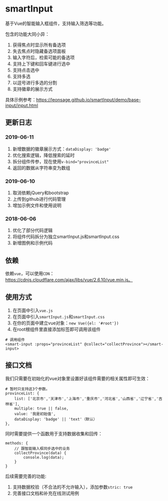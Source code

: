 # smartInput
基于Vue的智能输入框组件，支持输入筛选等功能。
    
包含的功能大同小异：

 1. 获得焦点时显示所有备选项
 2. 失去焦点时隐藏备选项面板
 3. 输入字符后，检索可能的备选项
 4. 支持上下键和回车键进行选中
 5. 支持点击选中
 6. 支持多选
 7. 以逗号进行多选的分割
 1. 支持徽章的展示方式
 
 具体示例参考：https://leonsage.github.io/smartInput/demo/base-input/input.html

## 更新日志
### 2019-06-11
1. 新增数据的徽章展示方式：`dataDisplay: 'badge'`
1. 优化搜索逻辑，降低搜索的延时
1. 拆分组件传参，现在使用`v-bind="provinceList"`
1. 返回的数据从字符串变为数组

### 2019-06-10
1. 取消依赖jQuery和bootstrap
1. 上传到github进行代码管理
1. 增加示例文件和使用说明

### 2018-06-06
1. 优化了部分代码逻辑
1. 将组件代码拆分为独立smartInput.js和smartInput.css
1. 新增图例和示例代码

## 依赖
依赖`vue`，可以使用`CDN`：https://cdnjs.cloudflare.com/ajax/libs/vue/2.6.10/vue.min.js。

## 使用方式
 1. 在页面中引入`vue.js`
 2. 在页面中引入`smartInput.js`和`smartInput.css`
 3. 在你的页面中建立vue对象：`new Vue({el: '#root'})`
 4. 在root根组件里直接添加<smart-input>标签即可调用该组件

```
# 调用组件
<smart-input :props="provinceList" @collect="collectProvince"></smart-input>
```

## 接口文档

我们只需要在初始化的vue对象里设置好该组件需要的相关属性即可生效：
```
# 暂时只支持这3个参数。
provinceList: {
    list: ['北京市','天津市','上海市','重庆市','河北省','山西省','辽宁省','吉林省'],
    multiple: true || false,
    value: '我是初始值',
    dataDisplay: 'badge' || 'text'（默认）
},
```
同时需要提供一个函数用于支持数据收集和回传：
```
methods: {
    // 跟智能输入框同步选中的业务
    collectProvince(data) {
        console.log(data);
    }
}
```

后续需要完善的功能:
 1. 支持数据校验（不合法的不允许输入），添加参数`stric: true`
 1. 完善接口文档和补充在线测试用例

